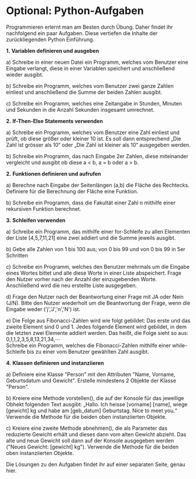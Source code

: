 # Optional: Python-Aufgaben

Programmieren erlernt man am Besten durch Übung. Daher findet ihr nachfolgend ein paar Aufgaben. Diese vertiefen die Inhalte der zurückliegenden Python Einführung.

**1.**    **Variablen definieren und ausgeben**

a\) Schreibe in einer neuen Datei ein Programm, welches vom Benutzer eine Eingabe verlangt, diese in einer Variablen speichert und anschließend wieder ausgibt.

b\) Schreibe ein Programm, welches vom Benutzer zwei ganze Zahlen einliest und anschließend die Summe der beiden Zahlen ausgibt.

c\) Schreibe ein Programm, welches eine Zeitangabe in Stunden, Minuten und Sekunden in die Anzahl Sekunden insgesamt umrechnet.

**2.**    **If-Then-Else Statements verwenden**

a\) Schreibe ein Programm, welches vom Benutzer eine Zahl einliest und prüft, ob diese größer oder kleiner 10 ist. Es soll dann entsprechend „Die Zahl ist grösser als 10“ oder „Die Zahl ist kleiner als 10“ ausgegeben werden.

b\) Schreibe ein Programm, das nach Eingabe 2er Zahlen, diese miteinander vergleicht und ausgibt ob diese a &lt; b, a = b oder a &gt; b.

**2.**    **Funktionen definieren und aufrufen**

a\) Berechne nach Eingabe der Seitenlängen \(a,b\) die Fläche des Rechtecks. Definiere für die Berechnung der Fläche eine Funktion.

b\) Schreibe ein Programm, dass die Fakultät einer Zahl n mithilfe einer rekursiven Funktion berechnet.

**3.**    **Schleifen verwenden**

a\) Schreibe ein Programm, das mithilfe einer for-Schleife zu allen Elementen der Liste \[4,5,7,11,21\] eine zwei addiert und die Summe jeweils ausgibt.

b\) Gebe alle Zahlen von 1 bis 100 aus; von 0 bis 99 und von 0 bis 99 in 5er Schritten

c\) Schreibe ein Programm, welches den Benutzer mehrmals um die Eingabe eines Wortes bittet und alle diese Worte in einer Liste abspeichert. Frage den Nutzer vorher nach der Anzahl der einzugebenden Worte. Anschließend wird die neu erstellte Liste ausgegeben.

d\) Frage den Nutzer nach der Beantwortung einer Frage mit JA oder Nein \(J/N\). Bitte den Nutzer wiederholt um die Beantwortung der Frage, wenn die Eingabe weder \('j','J','n','N'\) ist.

e\) Die Folge aus Fibonacci-Zahlen wird wie folgt gebildet: Das erste und das zweite Element sind 0 und 1. Jedes folgende Element wird gebildet, in dem die letzten zwei Elemente addiert werden. Das heißt, die Folge sieht so aus: 0,1,1,2,3,5,8,13,21,34,⋯  
Schreibe ein Programm, welches die Fibonacci-Zahlen mithilfe einer while-Schleife bis zu einer vom Benutzer gewählten Zahl ausgibt.

**4.**    **Klassen definieren und instanziieren**

a\) Definiere eine Klasse "Person" mit den Attributen "Name, Vorname, Geburtsdatum und Gewicht". Erstelle mindestens 2 Objekte der Klasse "Person".

b\) Kreiere eine Methode vorstellen\(\), die auf der Konsole für das jeweilige Obhekt folgenden Text ausgibt: „Hallo. Ich heisse \[vorname\] \[name\], wiege \[gewicht\] kg und habe am \[geb\_datum\] Geburtstag. Nice to meet you.“ Verwende die Methode für die beiden oben instanziierten Objekte.

c\) Kreiere eine zweite Methode abnehmen\(\), die als Parameter das reduzierte Gewicht erhält und dieses dann vom alten Gewicht abzieht. Das alte und neue Gewicht soll dann auf der Konsole ausgegeben werden \("Neues Gewicht: \[gewicht\] kg"\). Verwende die Methode für die beiden oben instanziierten Objekte.

Die Lösungen zu den Aufgaben findet ihr auf einer separaten Seite, genau hier.

